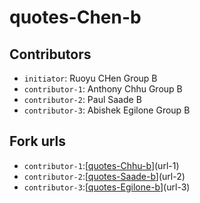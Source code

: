 # quotes-Chen-b

## Contributors
- `initiator`: Ruoyu CHen Group B
- `contributor-1`: Anthony Chhu Group B
- `contributor-2`: Paul Saade B 
- `contributor-3`: Abishek Egilone Group B 

## Fork urls
- `contributor-1`:[[quotes-Chhu-b](https://github.com/shimitsui/quotes-Chhu-b)](url-1)
- `contributor-2`:[[quotes-Saade-b](https://github.com/Quivenn/quotes-Saade-b)](url-2)
- `contributor-3`:[[quotes-Egilone-b](https://github.com/AbiEG18/quotes-Egilone-b)](url-3)
